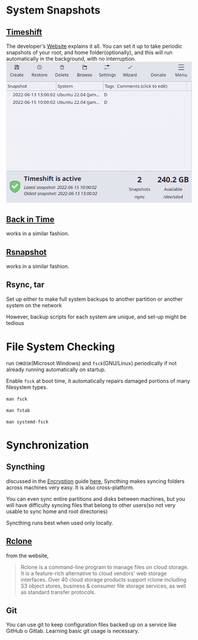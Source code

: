 # System Snapshots

## [Timeshift](https://teejeetech.com/timeshift/)

The developer's [Website](https://teejeetech.com/timeshift/) explains it all.
You can set it up to take periodic snapshots of your root, and home folder(optionally), and this will run automatically in the background, with no interruption.
![](timeshift.png)

## [Back in Time](https://backintime.readthedocs.io/en/latest/)

works in a similar fashion.

## [Rsnapshot](https://rsnapshot.org/)

works in a similar fashion.

## Rsync, tar

Set up either to make full system backups to another partition or another system on the network

However, backup scripts for each system are unique, and set-up might be tedious

# File System Checking

run `CHKDSK`(Microsot Windows) and `fsck`(GNU/Linux) periodically if not already running automatically on startup.

Enable `fsck` at boot time, it automatically repairs damaged portions of many filesystem types.

`man fsck`

`man fstab`

`man systemd-fsck`

# Synchronization

## Syncthing

discussed in the [Encryption](./encryption.md) guide [here](https://elvindsouza.github.io/hardening/encryption.html#password-sensitive-information-management-), Syncthing makes syncing folders across machines very easy. It is also cross-platform.

You can even sync entire partitions and disks between machines, but you will have difficulty syncing files that belong to other users(so not very usable to sync home and root directories)

Syncthing runs best when used only locally.

## [Rclone](https://rclone.org/)

from the website,

> Rclone is a command-line program to manage files on cloud storage. It is a feature-rich alternative to cloud vendors' web storage interfaces. Over 40 cloud storage products support rclone including S3 object stores, business & consumer file storage services, as well as standard transfer protocols.

## Git

You can use git to keep configuration files backed up on a service like GitHub o Gitlab. Learning basic git usage is necessary.
